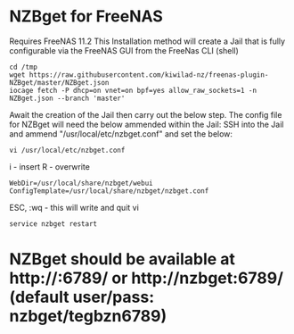 # NZBget for FreeNAS
Requires FreeNAS 11.2
This Installation method will create a Jail that is fully configurable via the FreeNAS GUI from the FreeNas CLI (shell)

```
cd /tmp
wget https://raw.githubusercontent.com/kiwilad-nz/freenas-plugin-NZBget/master/NZBget.json
iocage fetch -P dhcp=on vnet=on bpf=yes allow_raw_sockets=1 -n NZBget.json --branch 'master'
```
Await the creation of the Jail then carry out the below step.
The config file for NZBget will need the below ammended within the Jail:
SSH into the Jail and ammend "/usr/local/etc/nzbget.conf" and set the below:
```
vi /usr/local/etc/nzbget.conf
```
i - insert
R - overwrite
```
WebDir=/usr/local/share/nzbget/webui
ConfigTemplate=/usr/local/share/nzbget/nzbget.conf
```
ESC, :wq - this will write and quit vi

```
service nzbget restart
```

# NZBget should be available at http://<JailIP>:6789/ or http://nzbget:6789/ (default user/pass: nzbget/tegbzn6789)

